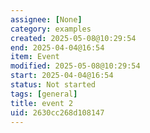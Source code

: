```yaml
---
assignee: [None]
category: examples
created: 2025-05-08@10:29:54
end: 2025-04-04@16:54
item: Event
modified: 2025-05-08@10:29:54
start: 2025-04-04@16:54
status: Not started
tags: [general]
title: event 2
uid: 2630cc268d108147
---
```


